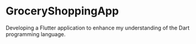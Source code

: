 # GroceryShoppingApp
Developing a Flutter application to enhance my understanding of the Dart programming language.
